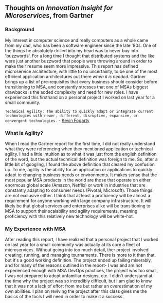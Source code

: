 
## Thoughts on *Innovation Insight for Microservices*, from Gartner 

### Background

My interest in computer science and really computers as a whole
came from my dad, who has been a software engineer since the late
'80s. One of the things he absolutely drilled into my head was
to never buy into 'buzzwords'. For a long time I thought that
distributed systems and the like were just another buzzword
that people were throwing around in order to make their resume
seem more impressive. This report has defined microservice
architecture, with little to no uncertainty, to be one of the most efficient application architectures out
there *when it is needed*. Gartner brings up a list of pre-requisites that
every business should consider before transitioning to MSA, and constantly
stresses that one of MSAs biggest drawbacks is the added complexity and need for
new roles. I have experienced this firsthand on a personal project I worked on last
year for a small community.

`Technical Agility: The ability to quickly adapt or integrate current
technologies with newer, different, disruptive, expansive, or
convergent technologies.` - [Kevin Fogarty](https://www.computerworld.com/article/2582993/technical-agility.html#:~:text=Technical%20agility%20is%20the%20ability,disruptive%2C%20expansive%20or%20convergent%20technologies.)


### What is Agility?

When I read the Gartner report for the first time, I did not really
understand what they were referencing when they mentioned application or
technical agility. I had a little intuition as to what it was just from 
the english definition of the word, but the actual technical definition was
foreign to me. So, after a little bit of googling, I found the above definition
that cleared my confusion up. To me, agility is the ability for an application 
or applications to quickly adapt to changing business needs or environments. It
makes sense that the most popular MSA products in the world are those that operate 
on either enormous global scale (Amazon, Netflix) or work in industries that are constantly
adapting to consumer needs (Pivotal, Microsoft). Those things are not exclusive either. 
I think that at least a proficiency will be almost a requirement for anyone working with
large company infrastructure. It will likely be that global services and enterprises alike
will be transitioning to MSA to support their scalability and agility requirements, meaning
proficiency with this relatively new technology will be white-hot.

### My Experience with MSA

After reading this report, I have realized that a personal project that I worked on last year
for a small community was actually at its core a fleet of microservices. Without going into 
too much detail, ther project involved creating, running, and managing tournaments. There is more
to it than that, but it's a good working definition. The project ended up failing miserably,
and for many of the reasons outlined in the report- I was and am not experienced enough
with MSA DevOps practices, the project was too small, I was not prepared to adopt unfamiliar designs,
etc. I didn't understand at the time why the project was so incredibly difficult, but I am glad
to know that it was not a lack of effort from me but rather an overestimation of my own 
abilities. I plan on reviving the project after this class gives me the basics of the tools I
will need in order to make it a success.